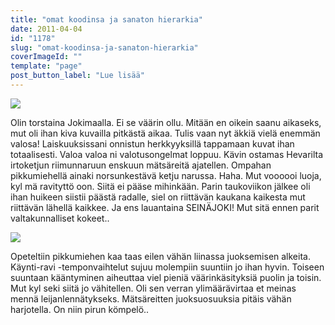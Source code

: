 ```yaml
---
title: "omat koodinsa ja sanaton hierarkia"
date: 2011-04-04
id: "1178"
slug: "omat-koodinsa-ja-sanaton-hierarkia"
coverImageId: ""
template: "page"
post_button_label: "Lue lisää"
---
```


[![](/images/nimet%25C3%25B6n24.jpg)](http://1.bp.blogspot.com/-UvVwuIMnuwM/TZivwGlvCoI/AAAAAAAAAEs/LkbgRLYDFcU/s1600/nimet%25C3%25B6n24.jpg)

Olin torstaina Jokimaalla. Ei se väärin ollu. Mitään en oikein saanu aikaseks, mut oli ihan kiva kuvailla pitkästä aikaa. Tulis vaan nyt äkkiä vielä enemmän valosa! Laiskuuksissani onnistun herkkyyksillä tappamaan kuvat ihan totaalisesti. Valoa valoa ni valotusongelmat loppuu. Kävin ostamas Hevarilta irtoketjun riimunnaruun enskuun mätsäreitä ajatellen. Ompahan pikkumiehellä ainaki norsunkestävä ketju narussa. Haha. Mut voooooi luoja, kyl mä ravityttö oon. Siitä ei pääse mihinkään. Parin taukoviikon jälkee oli ihan huikeen siistii päästä radalle, siel on riittävän kaukana kaikesta mut riittävän lähellä kaikkee. Ja ens lauantaina SEINÄJOKI! Mut sitä ennen parit valtakunnalliset kokeet..

[![](/images/nimet%25C3%25B6n23.jpg)](http://3.bp.blogspot.com/-kXAien2e3-M/TZivuvuD_HI/AAAAAAAAAEo/UE9NWfek4hI/s1600/nimet%25C3%25B6n23.jpg)

Opeteltiin pikkumiehen kaa taas eilen vähän liinassa juoksemisen alkeita. Käynti-ravi -temponvaihtelut sujuu molempiin suuntiin jo ihan hyvin. Toiseen suuntaan kääntyminen aiheuttaa viel pieniä väärinkäsityksiä puolin ja toisin. Mut kyl seki siitä jo vähitellen. Oli sen verran ylimäärävirtaa et meinas mennä leijanlennätykseks. Mätsäreitten juoksuosuuksia pitäis vähän harjotella. On niin pirun kömpelö..

